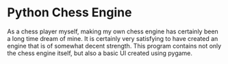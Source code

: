 # Python Chess Engine

As a chess player myself, making my own chess engine has certainly been a long time dream of mine. It is certainly very satisfying to have created an engine that is of somewhat decent strength. This program contains not only the chess engine itself, but also a basic UI created using pygame.
